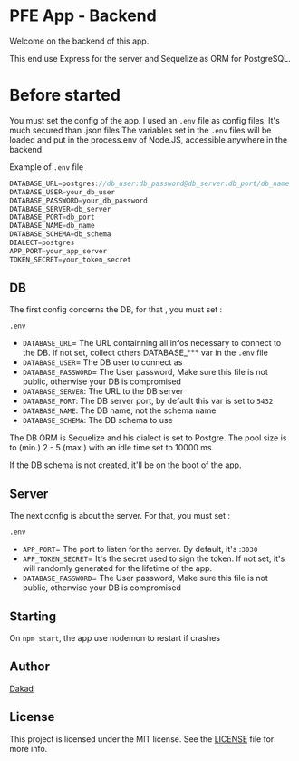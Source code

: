 # PFE App - Backend

Welcome on the backend of this app.

This end use Express for the server and Sequelize as ORM for PostgreSQL.


# Before started

You must set the config of the app. I used an `.env` file as config files. It's much secured than .json files
The variables set in the `.env` files will be loaded and put in the process.env of Node.JS, accessible anywhere in the backend.


Example of `.env` file

```js
DATABASE_URL=postgres://db_user:db_password@db_server:db_port/db_name
DATABASE_USER=your_db_user
DATABASE_PASSWORD=your_db_password
DATABASE_SERVER=db_server
DATABASE_PORT=db_port
DATABASE_NAME=db_name
DATABASE_SCHEMA=db_schema
DIALECT=postgres
APP_PORT=your_app_server
TOKEN_SECRET=your_token_secret

```

## DB
The first config concerns the DB, for that , you must set :

`.env`
* `DATABASE_URL`= The URL containning all infos necessary to connect to the DB. If not set, collect others DATABASE_*** var in the `.env` file
* `DATABASE_USER`= The DB user to connect as
* `DATABASE_PASSWORD`= The User password, Make sure this file is not public, otherwise your DB is compromised
* `DATABASE_SERVER`: The URL to the DB server
* `DATABASE_PORT`: The DB server port, by default this var is set to `5432`
* `DATABASE_NAME`: The DB name, not the schema name
* `DATABASE_SCHEMA`: The DB schema to use

The DB ORM is Sequelize and his dialect is set to Postgre.
The pool size is to (min.) 2 - 5 (max.) with an idle time set to 10000 ms.

If the DB schema is not created, it'll be on the boot of the app.


## Server
The next config is about the server. For that, you must set :

`.env`
* `APP_PORT`= The port to listen for the server. By default, it's :`3030`
* `APP_TOKEN_SECRET`= It's  the secret used to sign the token. If not set, it's will randomly generated for the lifetime of the app.
* `DATABASE_PASSWORD`= The User password, Make sure this file is not public, otherwise your DB is compromised


## Starting

On `npm start`, the app use nodemon to restart if crashes




## Author

[Dakad](https://dakad.me)

## License

This project is licensed under the MIT license. See the [LICENSE](../LICENSE) file for more info.